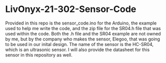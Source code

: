 # LivOnyx-21-302-Sensor-Code

Provided in this repo is the sensor_code.ino for the Arduino, the example used to help me write the code, and the zip file for the SR04.h file that was used within the code. Both the .h file and the SR04 example are not owned by me, but by the company who makes the sensor, Elegoo, that was going to be used in our inital design. The name of the sensor is the HC-SR04, which is an ultrasonic sensor. I will also provide the datasheet for this sensor in this repository as well.
